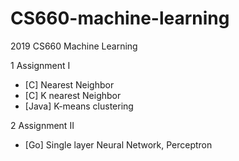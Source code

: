 # CS660-machine-learning
2019 CS660 Machine Learning

1 Assignment I
  - [C] Nearest Neighbor
  - [C] K nearest Neighbor
  - [Java] K-means clustering
 
2 Assignment II
  - [Go] Single layer Neural Network, Perceptron
